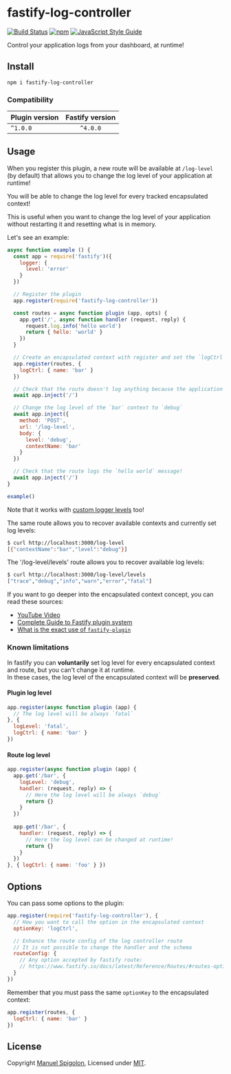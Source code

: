 # fastify-log-controller

[![Build Status](https://github.com/Eomm/fastify-log-controller/workflows/ci/badge.svg)](https://github.com/Eomm/fastify-log-controller/actions)
[![npm](https://img.shields.io/npm/v/fastify-log-controller)](https://www.npmjs.com/package/fastify-log-controller)
[![JavaScript Style Guide](https://img.shields.io/badge/code_style-standard-brightgreen.svg)](https://standardjs.com)

Control your application logs from your dashboard, at runtime!


## Install

```
npm i fastify-log-controller
```

### Compatibility

| Plugin version | Fastify version |
| ------------- |:---------------:|
| `^1.0.0` | `^4.0.0` |


## Usage

When you register this plugin, a new route will be available at `/log-level` (by default)
that allows you to change the log level of your application at runtime!

You will be able to change the log level for every tracked encapsulated context!

This is useful when you want to change the log level of your application without restarting it and
resetting what is in memory.

Let's see an example:

```js
async function example () {
  const app = require('fastify')({
    logger: {
      level: 'error'
    }
  })

  // Register the plugin
  app.register(require('fastify-log-controller'))

  const routes = async function plugin (app, opts) {
    app.get('/', async function handler (request, reply) {
      request.log.info('hello world')
      return { hello: 'world' }
    })
  }

  // Create an encapsulated context with register and set the `logCtrl` option
  app.register(routes, {
    logCtrl: { name: 'bar' }
  })

  // Check that the route doesn't log anything because the application log level is `error`
  await app.inject('/')

  // Change the log level of the `bar` context to `debug`
  await app.inject({
    method: 'POST',
    url: '/log-level',
    body: {
      level: 'debug',
      contextName: 'bar'
    }
  })

  // Check that the route logs the `hello world` message!
  await app.inject('/')
}

example()
```

Note that it works with [custom logger levels](https://github.com/pinojs/pino/blob/master/docs/api.md#customlevels-object) too!

The same route allows you to recover available contexts and currently set log levels:

```sh
$ curl http://localhost:3000/log-level
[{"contextName":"bar","level":"debug"}]
```

The '/log-level/levels' route allows you to recover available log levels:

```sh
$ curl http://localhost:3000/log-level/levels
["trace","debug","info","warn","error","fatal"]
```

If you want to go deeper into the encapsulated context concept, you can read these sources:

- [YouTube Video](https://www.youtube.com/watch?v=BnnL7fAKqNU)
- [Complete Guide to Fastify plugin system](https://backend.cafe/the-complete-guide-to-the-fastify-plugin-system)
- [What is the exact use of `fastify-plugin`](https://stackoverflow.com/questions/61020394/what-is-the-exact-use-of-fastify-plugin/61054534#61054534)


### Known limitations

In fastify you can **voluntarily** set log level for every encapsulated context and route, but you can't change it at runtime.  
In these cases, the log level of the encapsulated context will be **preserved**.

#### Plugin log level

```js
app.register(async function plugin (app) {
  // The log level will be always `fatal`
}, {
  logLevel: 'fatal',
  logCtrl: { name: 'bar' }
})
```

#### Route log level

```js
app.register(async function plugin (app) {
  app.get('/bar', {
    logLevel: 'debug',
    handler: (request, reply) => {
      // Here the log level will be always `debug`
      return {}
    }
  })
  
  app.get('/bar', {
    handler: (request, reply) => {
      // Here the log level can be changed at runtime!
      return {}
    }
  })
}, { logCtrl: { name: 'foo' } })
```


## Options

You can pass some options to the plugin:

```js
app.register(require('fastify-log-controller'), {
  // How you want to call the option in the encapsulated context
  optionKey: 'logCtrl',

  // Enhance the route config of the log controller route
  // It is not possible to change the handler and the schema
  routeConfig: {
    // Any option accepted by fastify route:
    // https://www.fastify.io/docs/latest/Reference/Routes/#routes-options
  }
})
```

Remember that you must pass the same `optionKey` to the encapsulated context:

```js
app.register(routes, {
  logCtrl: { name: 'bar' }
})
```


## License

Copyright [Manuel Spigolon](https://github.com/Eomm), Licensed under [MIT](./LICENSE).